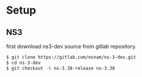 # Setup

## NS3

first download ns3-dev source from gitlab repository.

```bash
$ git clone https://gitlab.com/nsnam/ns-3-dev.git
$ cd ns-3-dev
$ git checkout -b ns-3.38-release ns-3.38
```